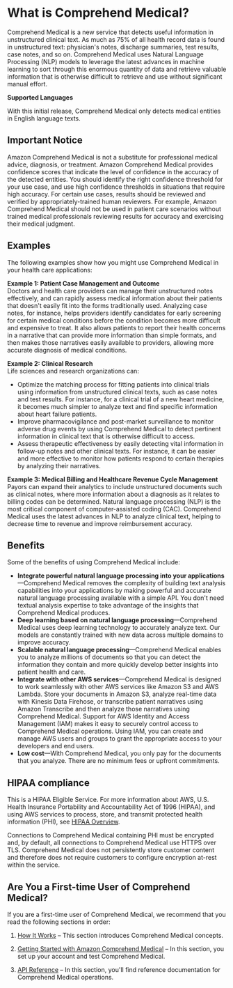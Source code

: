 # What is Comprehend Medical?<a name="comprehend-med"></a>

Comprehend Medical is a new service that detects useful information in unstructured clinical text\. As much as 75% of all health record data is found in unstructured text: physician's notes, discharge summaries, test results, case notes, and so on\. Comprehend Medical uses Natural Language Processing \(NLP\) models to leverage the latest advances in machine learning to sort through this enormous quantity of data and retrieve valuable information that is otherwise difficult to retrieve and use without significant manual effort\.

**Supported Languages**

With this initial release, Comprehend Medical only detects medical entities in English language texts\.

## Important Notice<a name="important-notice"></a>

Amazon Comprehend Medical is not a substitute for professional medical advice, diagnosis, or treatment\. Amazon Comprehend Medical provides confidence scores that indicate the level of confidence in the accuracy of the detected entities\. You should identify the right confidence threshold for your use case, and use high confidence thresholds in situations that require high accuracy\. For certain use cases, results should be reviewed and verified by appropriately\-trained human reviewers\. For example, Amazon Comprehend Medical should not be used in patient care scenarios without trained medical professionals reviewing results for accuracy and exercising their medical judgment\.

## Examples<a name="how-examples-med"></a>

The following examples show how you might use Comprehend Medical in your health care applications:

**Example 1: Patient Case Management and Outcome**  
Doctors and health care providers can manage their unstructured notes effectively, and can rapidly assess medical information about their patients that doesn't easily fit into the forms traditionally used\. Analyzing case notes, for instance, helps providers identify candidates for early screening for certain medical conditions before the condition becomes more difficult and expensive to treat\. It also allows patients to report their health concerns in a narrative that can provide more information than simple formats, and then makes those narratives easily available to providers, allowing more accurate diagnosis of medical conditions\.

**Example 2: Clinical Research**  
Life sciences and research organizations can:  
+ Optimize the matching process for fitting patients into clinical trials using information from unstructured clinical texts, such as case notes and test results\. For instance, for a clinical trial of a new heart medicine, it becomes much simpler to analyze text and find specific information about heart failure patients\.
+ Improve pharmacovigilance and post\-market surveillance to monitor adverse drug events by using Comprehend Medical to detect pertinent information in clinical text that is otherwise difficult to access\.
+ Assess therapeutic effectiveness by easily detecting vital information in follow\-up notes and other clinical texts\. For instance, it can be easier and more effective to monitor how patients respond to certain therapies by analyzing their narratives\.

**Example 3: Medical Billing and Healthcare Revenue Cycle Management**  
Payors can expand their analytics to include unstructured documents such as clinical notes, where more information about a diagnosis as it relates to billing codes can be determined\. Natural language processing \(NLP\) is the most critical component of computer\-assisted coding \(CAC\)\. Comprehend Medical uses the latest advances in NLP to analyze clinical text, helping to decrease time to revenue and improve reimbursement accuracy\.

## Benefits<a name="how-benefits-med"></a>

Some of the benefits of using Comprehend Medical include:
+ **Integrate powerful natural language processing into your applications**—Comprehend Medical removes the complexity of building text analysis capabilities into your applications by making powerful and accurate natural language processing available with a simple API\. You don't need textual analysis expertise to take advantage of the insights that Comprehend Medical produces\.
+ **Deep learning based on natural language processing**—Comprehend Medical uses deep learning technology to accurately analyze text\. Our models are constantly trained with new data across multiple domains to improve accuracy\.
+ **Scalable natural language processing**—Comprehend Medical enables you to analyze millions of documents so that you can detect the information they contain and more quickly develop better insights into patient health and care\.
+ **Integrate with other AWS services**—Comprehend Medical is designed to work seamlessly with other AWS services like Amazon S3 and AWS Lambda\. Store your documents in Amazon S3, analyze real\-time data with Kinesis Data Firehose, or transcribe patient narratives using Amazon Transcribe and then analyze those narratives using Comprehend Medical\. Support for AWS Identity and Access Management \(IAM\) makes it easy to securely control access to Comprehend Medical operations\. Using IAM, you can create and manage AWS users and groups to grant the appropriate access to your developers and end users\.
+ **Low cost**—With Comprehend Medical, you only pay for the documents that you analyze\. There are no minimum fees or upfront commitments\. 

## HIPAA compliance<a name="how-medical-hipaa"></a>

This is a HIPAA Eligible Service\. For more information about AWS, U\.S\. Health Insurance Portability and Accountability Act of 1996 \(HIPAA\), and using AWS services to process, store, and transmit protected health information \(PHI\), see [HIPAA Overview](https://aws.amazon.com/compliance/hipaa-compliance/)\.

Connections to Comprehend Medical containing PHI must be encrypted and, by default, all connections to Comprehend Medical use HTTPS over TLS\. Comprehend Medical does not persistently store customer content and therefore does not require customers to configure encryption at\-rest within the service\.

## Are You a First\-time User of Comprehend Medical?<a name="first-time-user-med"></a>

If you are a first\-time user of Comprehend Medical, we recommend that you read the following sections in order:

1. [How It Works](how-medical-works.md) – This section introduces Comprehend Medical concepts\. 

1. [Getting Started with Amazon Comprehend Medical](getting-started-med.md) – In this section, you set up your account and test Comprehend Medical\. 

1. [API Reference](API_Reference.md) – In this section, you'll find reference documentation for Comprehend Medical operations\.
